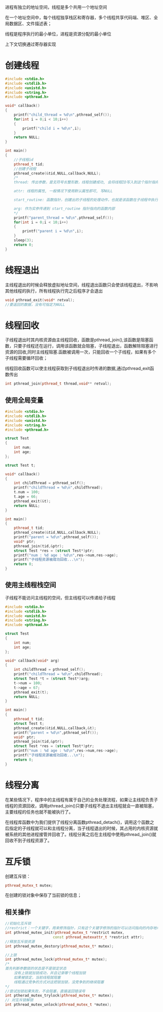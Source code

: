 进程有独立的地址空间，线程是多个共用一个地址空间

在一个地址空间中，每个线程独享栈区和寄存器，多个线程共享代码端、堆区、全局数据区、文件描述表；

线程是程序执行的最小单位，进程是资源分配的最小单位

上下文切换通过寄存器实现

# 创建线程

```C++
#include <stdio.h>
#include <stdlib.h>
#include <unistd.h>
#include <string.h>
#include <pthread.h>

void* callback()
{
    printf("child_thread = %d\n",pthread_self());
    for(int i = 0;i < 10;i++)
    {
        printf("child i = %d\n",i);
    }
    return NULL;
}

int main()
{
    //子线程id
    pthread_t tid;
    //创建子线程
    pthread_create(&tid,NULL,callback,NULL);
    /*
    thread: 传出参数，是无符号长整形数，线程创建成功, 会将线程ID写入到这个指针指向的内存中

    attr: 线程的属性, 一般情况下使用默认属性即可, 写NULL

    start_routine: 函数指针，创建出的子线程的处理动作，也就是该函数在子线程中执行。

    arg: 作为实参传递到 start_routine 指针指向的函数内部
    */
    printf("parent_thread = %d\n",pthread_self());
    for(int i = 0;i < 10;i++)
    {
        printf("parent i = %d\n",i);
    }
    sleep(3);
    return 0;
}
```

# 线程退出

主线程退出的时候会释放虚拟地址空间，线程退出函数只会使该线程退出，不影响其他线程的执行，所有线程执行完之后程序才会退出

```C++
void pthread_exit(void* retval);
//要返回的数据，没有可指定为NULL
```

# 线程回收

子线程退出时其内核资源由主线程回收，函数是pthread_join(),该函数是阻塞函数，只要子线程还在运行，调用该函数就会阻塞，子线程退出，函数解除阻塞进行资源的回收,同时主线程阻塞.函数被调用一次，只能回收一个子线程，如果有多个子线程需要循环回收；

线程回收函数可以使主线程获取到子线程退出时传递的数据,通过pthread_exit函数传出

```C++
int pthread_join(pthread_t thread,void** retval);
```

## 使用全局变量

```C++
#include <stdio.h>
#include <stdlib.h>
#include <unistd.h>
#include <string.h>
#include <pthread.h>

struct Test
{
    int num;
    int age;
};

struct Test t;

void* callback()
{
    int childThread = pthread_self();
    printf("childThread = %d\n",childThread);
    t.num = 100;
    t.age = 66;
    pthread_exit(&t);
    return NULL;
}

int main()
{
    pthread_t tid;
    pthread_create(&tid,NULL,callback,NULL);
    printf("parent = %d\n",pthread_self());
    void* ptr;
    pthread_join(tid,&ptr);
    struct Test *res = (struct Test*)ptr;
    printf("num : %d age : %d\n",res->num,res->age);
    printf("子线程资源被成功回收...\n");
    return 0;
}
```

## 使用主线程栈空间

子线程不能访问主线程的空间，但主线程可以传递给子线程

```C++
#include <stdio.h>
#include <stdlib.h>
#include <unistd.h>
#include <string.h>
#include <pthread.h>

struct Test
{
    int num;
    int age;
};

void* callback(void* arg)
{
    int childThread = pthread_self();
    printf("childThread = %d\n",childThread);
    struct Test *t = (struct Test*)arg;
    t->num = 100;
    t->age = 67;
    pthread_exit(t);
    return NULL;
}

int main()
{
    pthread_t tid;
    struct Test t;
    pthread_create(&tid,NULL,callback,&t);
    printf("parent = %d\n",pthread_self());
    void* ptr;
    pthread_join(tid,&ptr);
    struct Test *res = (struct Test*)ptr;
    printf("num : %d age : %d\n",res->num,res->age);
    printf("子线程资源被成功回收...\n");
    return 0;
}
```

# 线程分离

在某些情况下，程序中的主线程有属于自己的业务处理流程，如果让主线程负责子线程的资源回收，调用pthread_join()只要子线程不退出主线程就会一直被阻塞，主要线程的任务也就不能被执行了。

在线程库函数中为我们提供了线程分离函数pthread_detach()，调用这个函数之后指定的子线程就可以和主线程分离，当子线程退出的时候，其占用的内核资源就被系统的其他进程接管并回收了。线程分离之后在主线程中使用pthread_join()就回收不到子线程资源了。

# 互斥锁

创建互斥锁：

```C++
pthread_mutex_t mutex;
```

在创建的锁对象中保存了当前锁的信息；

## 相关操作

```C++
//初始化互斥锁
//restrict：一个关键字，用来修饰指针，只有这个关键字修饰的指针可以访问指向的内存地址，其他指针不行
int pthread_mutex_init(pthread_mutex_t *restrict mutex,
                      const pthread_mutexattr_t *restrict attr);
//释放互斥锁资源
int pthread_mutex_destory(pthread_mutex_t* mutex);
```



```C++
//上锁
int pthread_mutex_lock(pthread_mutex_t* mutex);
/*
首先判断参数锁的状态是不是锁定状态
	没有上锁就加锁成功，并且记录哪个线程加锁
	如果被锁定，当前线程就阻塞
	线程通过竞争的方式对这把锁加锁，没竞争到的继续阻塞
*/
//尝试加锁如果失败，不会阻塞，直接返回错误号
int ptherad_mutex_trylock(pthread_mutex_t* mutex);
// 对互斥锁解锁
int pthread_mutex_unlock(pthread_mutex_t *mutex);
```

